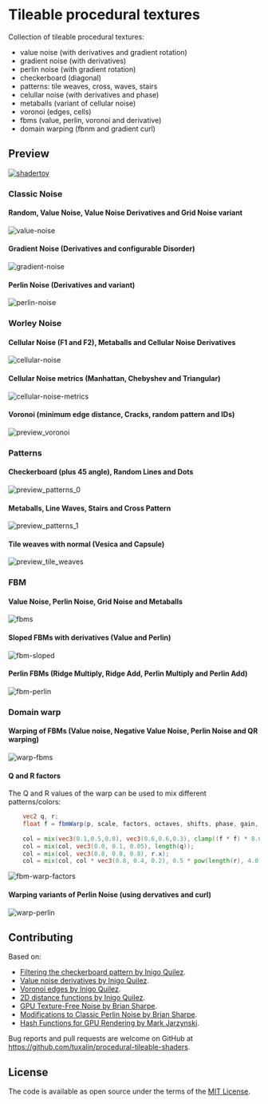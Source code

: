 # Tileable procedural textures
Collection of tileable procedural textures:
- value noise (with derivatives and gradient rotation)
- gradient noise (with derivatives)
- perlin noise (with gradient rotation)
- checkerboard (diagonal)
- patterns: tile weaves, cross, waves, stairs
- celullar noise (with derivatives and phase)
- metaballs (variant of cellular noise)
- voronoi (edges, cells)
- fbms (value, perlin, voronoi and derivative)
- domain warping (fbnm and gradient curl)

## Preview

[![shadertoy](screenshots/preview.png)](https://www.shadertoy.com/view/3sKXWh)

### Classic Noise

#### Random, Value Noise, Value Noise Derivatives and Grid Noise variant
![value-noise](screenshots/preview_value_noise.png)

#### Gradient Noise (Derivatives and configurable Disorder)
![gradient-noise](screenshots/preview_gradient_noise.png)

#### Perlin Noise (Derivatives and variant)
![perlin-noise](screenshots/preview_perlin_noise.png)

### Worley Noise

#### Cellular Noise (F1 and F2), Metaballs and Cellular Noise Derivatives
![cellular-noise](screenshots/preview_cellular.png)

#### Cellular Noise metrics (Manhattan, Chebyshev and Triangular)
![cellular-noise-metrics](screenshots/preview_cellular_metrics.png)

#### Voronoi (minimum edge distance, Cracks, random pattern and IDs)
![preview_voronoi](screenshots/preview_voronoi.png)

### Patterns

#### Checkerboard (plus 45 angle), Random Lines and Dots  
![preview_patterns_0](screenshots/preview_patterns_0.png)

#### Metaballs, Line Waves, Stairs and Cross Pattern
![preview_patterns_1](screenshots/preview_patterns_1.png)

#### Tile weaves with normal (Vesica and Capsule)
![preview_tile_weaves](screenshots/preview_tile_weaves.png)

### FBM

#### Value Noise, Perlin Noise, Grid Noise and Metaballs 
![fbms](screenshots/preview_fbms.png)

#### Sloped FBMs with derivatives (Value and Perlin)
![fbm-sloped](screenshots/preview_fbm_sloped.png)

#### Perlin FBMs (Ridge Multiply, Ridge Add, Perlin Multiply and Perlin Add)
![fbm-perlin](screenshots/preview_fbm_perlin.png)

### Domain warp

#### Warping of FBMs (Value noise, Negative Value Noise, Perlin Noise and QR warping)
![warp-fbms](screenshots/preview_warp_fbms.png)

#### Q and R factors

The Q and R values of the warp can be used to mix different patterns/colors:
```glsl
	vec2 q, r;
    float f = fbmWarp(p, scale, factors, octaves, shifts, phase, gain, vec2(lacunarity), slopeness, 0.0, true, 0.0, q, r);
        
    col = mix(vec3(0.1,0.5,0.8), vec3(0.6,0.6,0.3), clamp((f * f) * 8.0, 0.0, 1.0));
    col = mix(col, vec3(0.0, 0.1, 0.05), length(q));
    col = mix(col, vec3(0.8, 0.8, 0.8), r.x);
    col = mix(col, col * vec3(0.8, 0.4, 0.2), 0.5 * pow(length(r), 4.0));
``` 

![fbm-warp-factors](screenshots/preview_warp_factors.png)

#### Warping variants of Perlin Noise (using dervatives and curl)
![warp-perlin](screenshots/preview_warp_perlin.png)

## Contributing

Based on:
- [Filtering the checkerboard pattern by Inigo Quilez](https://www.iquilezles.org/www/articles/checkerfiltering/checkerfiltering.htm).
- [Value noise derivatives by Inigo Quilez](https://www.iquilezles.org/www/articles/morenoise/morenoise.htm).
- [Voronoi edges by Inigo Quilez](https://www.iquilezles.org/www/articles/voronoilines/voronoilines.htm).
- [2D distance functions by Inigo Quilez](https://www.iquilezles.org/www/articles/distfunctions2d/distfunctions2d.htm).
- [GPU Texture-Free Noise by Brian Sharpe](https://briansharpe.wordpress.com/2011/10/01/gpu-texture-free-noise/).
- [Modifications to Classic Perlin Noise by Brian Sharpe](https://briansharpe.wordpress.com/2012/03/09/modifications-to-classic-perlin-noise/).
- [Hash Functions for GPU Rendering by Mark Jarzynski](http://www.jcgt.org/published/0009/03/02/).

Bug reports and pull requests are welcome on GitHub at https://github.com/tuxalin/procedural-tileable-shaders.

## License

The code is available as open source under the terms of the [MIT License](http://opensource.org/licenses/MIT).